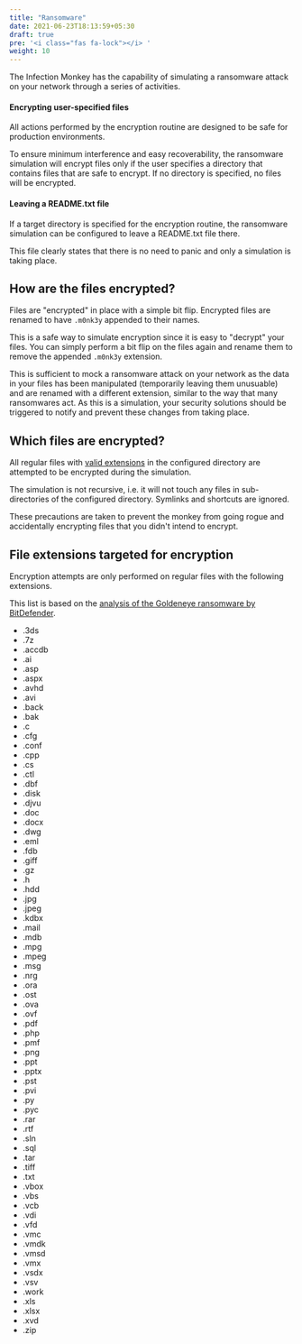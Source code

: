 ```yaml
---
title: "Ransomware"
date: 2021-06-23T18:13:59+05:30
draft: true
pre: '<i class="fas fa-lock"></i> '
weight: 10
---
```


The Infection Monkey has the capability of simulating a ransomware attack on your network through a series of activities.

#### Encrypting user-specified files
All actions performed by the encryption routine are designed to be safe for production
environments.

To ensure minimum interference and easy recoverability, the ransomware simulation will encrypt
files only if the user specifies a directory that contains files that are safe to encrypt.
If no directory is specified, no files will be encrypted.

#### Leaving a README.txt file
If a target directory is specified for the encryption routine, the ransomware simulation can be configured to leave a README.txt file there.

This file clearly states that there is no need to panic and only a simulation is taking place.

<!-- add config screenshot here -->


## How are the files encrypted?

Files are "encrypted" in place with a simple bit flip. Encrypted files are renamed to have
`.m0nk3y` appended to their names.

This is a safe way to simulate encryption since it is easy to "decrypt" your files. You can simply perform a bit flip on the files again and rename them to remove the appended `.m0nk3y` extension.

This is sufficient to mock a ransomware attack on your network as the data in your files has been manipulated (temporarily leaving them unusuable) and are renamed with a different extension, similar to the way that many ransomwares act. As this is a simulation, your security solutions should be triggered to notify and prevent these changes from taking place.


## Which files are encrypted?

All regular files with [valid extensions](#file-extensions-targeted-for-encryption) in the configured directory are attempted to be encrypted during the simulation.

The simulation is not recursive, i.e. it will not touch any files in sub-directories of the configured directory. Symlinks and shortcuts are ignored.

These precautions are taken to prevent the monkey from going rogue and accidentally encrypting files that you didn't intend to encrypt.


## File extensions targeted for encryption

Encryption attempts are only performed on regular files with the following extensions.

This list is based on the [analysis of the Goldeneye ransomware by BitDefender](https://labs.bitdefender.com/2017/07/a-technical-look-into-the-goldeneye-ransomware-attack/).

- .3ds
- .7z
- .accdb
- .ai
- .asp
- .aspx
- .avhd
- .avi
- .back
- .bak
- .c
- .cfg
- .conf
- .cpp
- .cs
- .ctl
- .dbf
- .disk
- .djvu
- .doc
- .docx
- .dwg
- .eml
- .fdb
- .giff
- .gz
- .h
- .hdd
- .jpg
- .jpeg
- .kdbx
- .mail
- .mdb
- .mpg
- .mpeg
- .msg
- .nrg
- .ora
- .ost
- .ova
- .ovf
- .pdf
- .php
- .pmf
- .png
- .ppt
- .pptx
- .pst
- .pvi
- .py
- .pyc
- .rar
- .rtf
- .sln
- .sql
- .tar
- .tiff
- .txt
- .vbox
- .vbs
- .vcb
- .vdi
- .vfd
- .vmc
- .vmdk
- .vmsd
- .vmx
- .vsdx
- .vsv
- .work
- .xls
- .xlsx
- .xvd
- .zip
